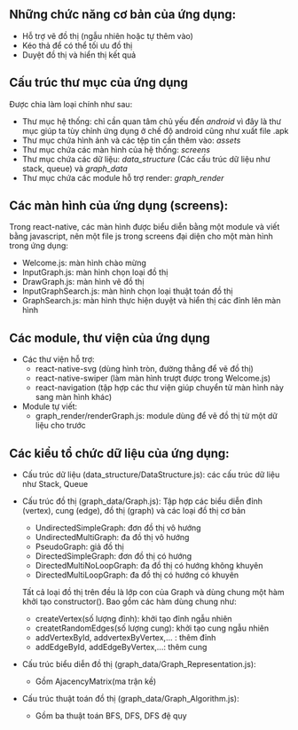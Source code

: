 ## Những chức năng cơ bản của ứng dụng:
   - Hỗ trợ vẽ đồ thị (ngẫu nhiên hoặc tự thêm vào)
   - Kéo thả để có thể tối ưu đồ thị
   - Duyệt đồ thị và hiển thị kết quả
## Cấu trúc thư mục của ứng dụng
   Được chia làm loại chính như sau:
   - Thư mục hệ thống: chỉ cần quan tâm chủ yếu đến *android* vì đây là thư mục giúp ta tùy chỉnh ứng dụng ở chế độ android cũng như xuất file .apk
   - Thư mục chứa hình ảnh và các tệp tin cần thêm vào: *assets*
   - Thư mục chứa các màn hình của hệ thống: *screens*
   - Thư mục chứa các dữ liệu: *data_structure* (Các cấu trúc dữ liệu như stack, queue) và *graph_data*
   - Thư mục chứa các module hỗ trợ render: *graph_render*
## Các màn hình của ứng dụng (screens):
   Trong react-native, các màn hình được biểu diễn bằng một module và viết bằng javascript, nên một file js trong screens đại diện cho một màn hình trong ứng dụng:
   - Welcome.js: màn hình chào mừng
   - InputGraph.js: màn hình chọn loại đồ thị
   - DrawGraph.js: màn hình vẽ đồ thị
   - InputGraphSearch.js: màn hình chọn loại thuật toán đồ thị
   - GraphSearch.js: màn hình thực hiện duyệt và hiển thị các đỉnh lên màn hình
## Các module, thư viện của ứng dụng
   - Các thư viện hỗ trợ:
     + react-native-svg (dùng hình tròn, đường thẳng để vẽ đồ thị)
     + react-native-swiper (làm màn hình trượt được trong Welcome.js)
     + react-navigation (tập hợp các thư viện giúp chuyển từ màn hình này sang màn hình khác)
   - Module tự viết:
     + graph_render/renderGraph.js: module dùng để vẽ đồ thị từ một dữ liệu cho trước
## Các kiểu tổ chức dữ liệu của ứng dụng:
   - Cấu trúc dữ liệu (data_structure/DataStructure.js): các cấu trúc dữ liệu như Stack, Queue
   - Cấu trúc đồ thị (graph_data/Graph.js):
     Tập hợp các biểu diễn đỉnh (vertex), cung (edge), đồ thị (graph) và các loại đồ thị cơ bản
     + UndirectedSimpleGraph: đơn đồ thị vô hướng
     + UndirectedMultiGraph: đa đồ thị vô hướng
     + PseudoGraph: giả đồ thị
     + DirectedSimpleGraph: đơn đồ thị có hướng
     + DirectedMultiNoLoopGraph: đa đồ thị có hướng không khuyên
     + DirectedMultiLoopGraph: đa đồ thị có hướng có khuyên
     
     Tất cả loại đồ thị trên đều là lớp con của Graph và dùng chung một hàm khởi tạo constructor(). Bao gồm các hàm dùng chung như:
       - createVertex(số lượng đỉnh): khởi tạo đỉnh ngẫu nhiên
       - createtRandomEdges(số lượng cung): khởi tạo cung ngẫu nhiên
       - addVertexById, addvertexByVertex,... : thêm đỉnh
       - addEdgeById, addEdgeByVertex,...: thêm cung
   - Cấu trúc biểu diễn đồ thị (graph_data/Graph_Representation.js):
     + Gồm AjacencyMatrix(ma trận kề)
   - Cấu trúc thuật toán đồ thị (graph_data/Graph_Algorithm.js):
     + Gồm ba thuật toán BFS, DFS, DFS đệ quy


